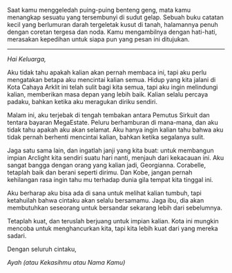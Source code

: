 Saat kamu menggeledah puing-puing benteng geng, mata kamu menangkap sesuatu yang tersembunyi di sudut gelap. Sebuah buku catatan kecil yang berlumuran darah tergeletak kusut di tanah, halamannya penuh dengan coretan tergesa dan noda. Kamu mengambilnya dengan hati-hati, merasakan kepedihan untuk siapa pun yang pesan ini ditujukan.

---

_Hai Keluarga,_

Aku tidak tahu apakah kalian akan pernah membaca ini, tapi aku perlu mengatakan betapa aku mencintai kalian semua. Hidup yang kita jalani di Kota Cahaya Arklit ini telah sulit bagi kita semua, tapi aku ingin melindungi kalian, memberikan masa depan yang lebih baik. Kalian selalu percaya padaku, bahkan ketika aku meragukan diriku sendiri.

Malam ini, aku terjebak di tengah tembakan antara Pemutus Sirkuit dan tentara bayaran MegaEstate. Peluru berhamburan di mana-mana, dan aku tidak tahu apakah aku akan selamat. Aku hanya ingin kalian tahu bahwa aku tidak pernah berhenti mencintai kalian, bahkan ketika segalanya sulit.

Jaga satu sama lain, dan ingatlah janji yang kita buat: untuk membangun impian Arclight kita sendiri suatu hari nanti, menjauh dari kekacauan ini. Aku sangat bangga dengan orang yang kalian jadi, Georgianna. Corabelle, tetaplah baik dan berani seperti dirimu. Dan Kobe, jangan pernah kehilangan rasa ingin tahu mu terhadap dunia gila tempat kita tinggal ini.

Aku berharap aku bisa ada di sana untuk melihat kalian tumbuh, tapi ketahuilah bahwa cintaku akan selalu bersamamu. Jaga ibu, dia akan membutuhkan seseorang untuk bersandar sekarang lebih dari sebelumnya.

Tetaplah kuat, dan teruslah berjuang untuk impian kalian. Kota ini mungkin mencoba untuk menghancurkan kita, tapi kita lebih kuat dari yang mereka sadari.

Dengan seluruh cintaku,

_Ayah (atau Kekasihmu atau Nama Kamu)_
